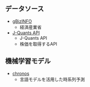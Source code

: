 ## データソース
- [gBizINFO](https://info.gbiz.go.jp/index.html)
    - 経済産業省
- [J-Quants API](https://jpx.gitbook.io/j-quants-ja/)
    - J-Quants API
    - 株価を取得するAPI

## 機械学習モデル
- [chronos](https://github.com/amazon-science/chronos-forecasting)
    - 言語モデルを活用した時系列予測

